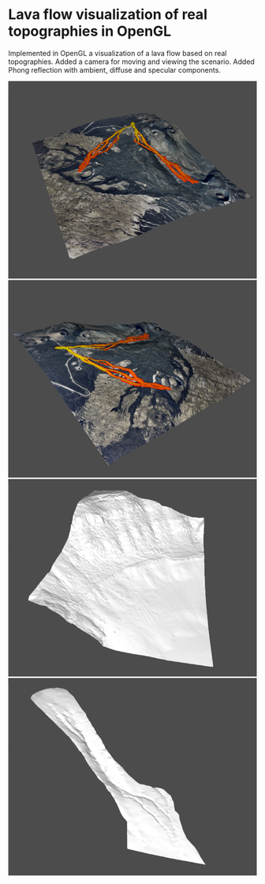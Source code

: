 # Lava flow visualization of real topographies in OpenGL
Implemented in OpenGL a visualization of a lava flow based on real topographies. Added a camera for
moving and viewing the scenario. Added Phong reflection with ambient, diffuse and specular components.

<img src="https://github.com/RedShy/LavaFlow/blob/master/images/colata1.png" width="600" height="400"> 

<img src="https://github.com/RedShy/LavaFlow/blob/master/images/colata2.png" width="600" height="400"> 

<img src="https://github.com/RedShy/LavaFlow/blob/master/images/colata3.png" width="600" height="400"> 

<img src="https://github.com/RedShy/LavaFlow/blob/master/images/colata4.png" width="600" height="400"> 
